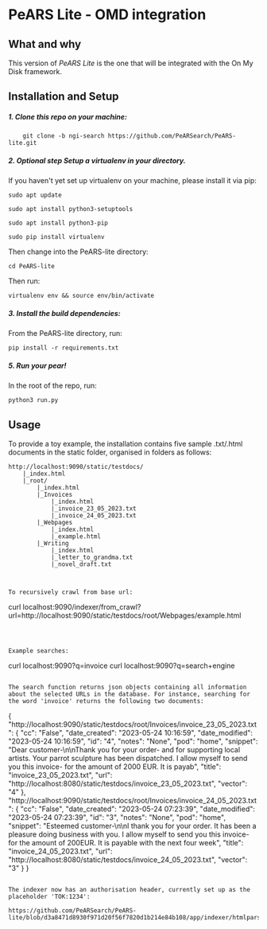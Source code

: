 <!--
SPDX-FileCopyrightText: 2023 PeARS Project, <community@pearsproject.org> 

SPDX-License-Identifier: AGPL-3.0-only
-->

# PeARS Lite - OMD integration


## What and why

This version of *PeARS Lite* is the one that will be integrated with the On My Disk framework.


## Installation and Setup


##### 1. Clone this repo on your machine:

```
    git clone -b ngi-search https://github.com/PeARSearch/PeARS-lite.git
```

##### 2. **Optional step** Setup a virtualenv in your directory.

If you haven't yet set up virtualenv on your machine, please install it via pip:

    sudo apt update

    sudo apt install python3-setuptools

    sudo apt install python3-pip

    sudo pip install virtualenv

Then change into the PeARS-lite directory:

    cd PeARS-lite

Then run:

    virtualenv env && source env/bin/activate


##### 3. Install the build dependencies:

From the PeARS-lite directory, run:

    pip install -r requirements.txt



##### 5. Run your pear!

In the root of the repo, run:

    python3 run.py



## Usage

To provide a toy example, the installation contains five sample .txt/.html documents in the static folder, organised in folders as follows:

```
http://localhost:9090/static/testdocs/
    |_index.html
    |_root/
        |_index.html
        |_Invoices
            |_index.html
            |_invoice_23_05_2023.txt
            |_invoice_24_05_2023.txt
        |_Webpages
            |_index.html
            |_example.html
        |_Writing
            |_index.html
            |_letter_to_grandma.txt
            |_novel_draft.txt
			


To recursively crawl from base url:

```
curl localhost:9090/indexer/from_crawl?url=http://localhost:9090/static/testdocs/root/Webpages/example.html
```



Example searches:

```
curl localhost:9090?q=invoice
curl localhost:9090?q=search+engine
```

The search function returns json objects containing all information about the selected URLs in the database. For instance, searching for the word 'invoice' returns the following two documents:

```
{
  "http://localhost:9090/static/testdocs/root/Invoices/invoice_23_05_2023.txt": {
    "cc": "False", 
    "date_created": "2023-05-24 10:16:59", 
    "date_modified": "2023-05-24 10:16:59", 
    "id": "4", 
    "notes": "None", 
    "pod": "home", 
    "snippet": "Dear customer-\n\nThank you for your order- and for supporting local artists. Your parrot sculpture has been dispatched.  I allow myself to send you this invoice- for the amount of 2000 EUR. It is payab", 
    "title": "invoice_23_05_2023.txt", 
    "url": "http://localhost:8080/static/testdocs/invoice_23_05_2023.txt", 
    "vector": "4"
  }, 
  "http://localhost:9090/static/testdocs/root/Invoices/invoice_24_05_2023.txt": {
    "cc": "False", 
    "date_created": "2023-05-24 07:23:39", 
    "date_modified": "2023-05-24 07:23:39", 
    "id": "3", 
    "notes": "None", 
    "pod": "home", 
    "snippet": "Esteemed customer-\n\nI thank you for your order. It has been a pleasure doing business with you. I allow myself to send you this invoice- for the amount of 200EUR. It is payable with the next four week", 
    "title": "invoice_24_05_2023.txt", 
    "url": "http://localhost:8080/static/testdocs/invoice_24_05_2023.txt", 
    "vector": "3"
  }
}
```

The indexer now has an authorisation header, currently set up as the placeholder 'TOK:1234':

https://github.com/PeARSearch/PeARS-lite/blob/d3a8471d8930f971d20f56f7820d1b214e84b108/app/indexer/htmlparser.py#L14
